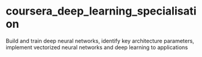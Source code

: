 # coursera_deep_learning_specialisation
Build and train deep neural networks, identify key architecture parameters, implement vectorized neural networks and deep learning to applications
